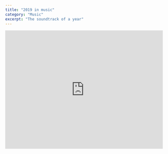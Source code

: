 ```yaml
---
title: "2019 in music"
category: "Music"
excerpt: "The soundtrack of a year"
---
```

<iframe src="https://open.spotify.com/embed/playlist/1mdD8qKcmLNFl9F2jQwsXE?theme=0" width="100%" height="380" frameBorder="0" allowtransparency="true" allow="encrypted-media"></iframe>